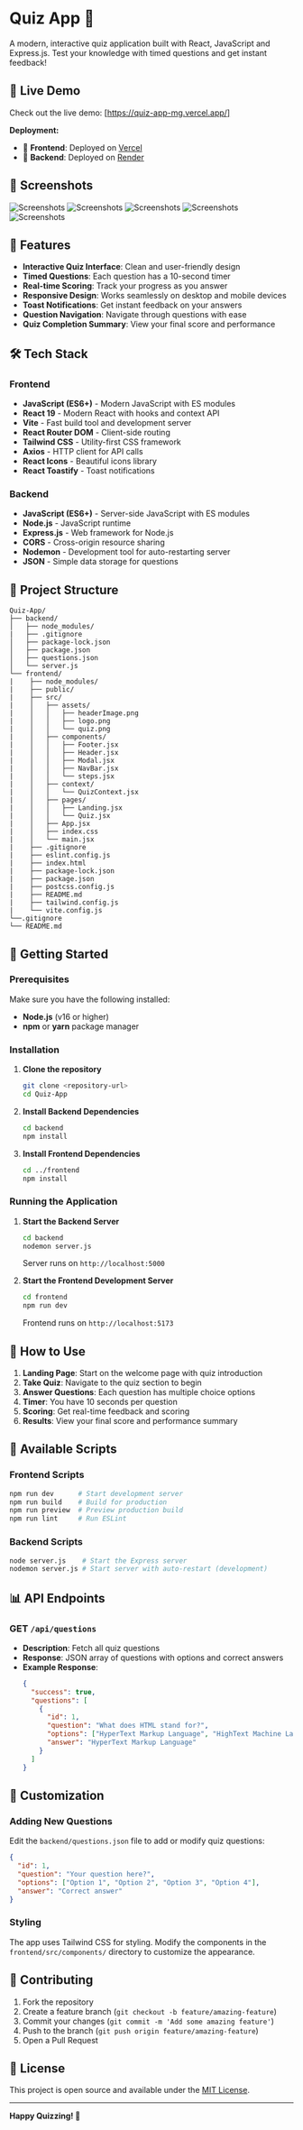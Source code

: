 # Quiz App 🧠

A modern, interactive quiz application built with React, JavaScript and Express.js. Test your knowledge with timed questions and get instant feedback!

## 🔗 Live Demo
Check out the live demo: [https://quiz-app-mg.vercel.app/]

**Deployment:**
- 🎨 **Frontend**: Deployed on [Vercel](https://quiz-app-mg.vercel.app/)
- 🚀 **Backend**: Deployed on [Render](https://quiz-app-r2ej.onrender.com)

## 📸 Screenshots

![Screenshots](./frontend/readmeSS/Quiz-App-Screenshot-1.png)
![Screenshots](./frontend/readmeSS/Quiz-App-Screenshot-2.png)
![Screenshots](./frontend/readmeSS/Quiz-App-Screenshot-3.png)
![Screenshots](./frontend/readmeSS/Quiz-App-Screenshot-4.png)
![Screenshots](./frontend/readmeSS/Quiz-App-Screenshot-5.png)


## 🌟 Features

- **Interactive Quiz Interface**: Clean and user-friendly design
- **Timed Questions**: Each question has a 10-second timer
- **Real-time Scoring**: Track your progress as you answer
- **Responsive Design**: Works seamlessly on desktop and mobile devices
- **Toast Notifications**: Get instant feedback on your answers
- **Question Navigation**: Navigate through questions with ease
- **Quiz Completion Summary**: View your final score and performance

## 🛠️ Tech Stack

### Frontend
- **JavaScript (ES6+)** - Modern JavaScript with ES modules
- **React 19** - Modern React with hooks and context API
- **Vite** - Fast build tool and development server
- **React Router DOM** - Client-side routing
- **Tailwind CSS** - Utility-first CSS framework
- **Axios** - HTTP client for API calls
- **React Icons** - Beautiful icons library
- **React Toastify** - Toast notifications

### Backend
- **JavaScript (ES6+)** - Server-side JavaScript with ES modules
- **Node.js** - JavaScript runtime
- **Express.js** - Web framework for Node.js
- **CORS** - Cross-origin resource sharing
- **Nodemon** - Development tool for auto-restarting server
- **JSON** - Simple data storage for questions

## 📁 Project Structure

```
Quiz-App/
├── backend/
│   ├── node_modules/
|   ├── .gitignore
│   ├── package-lock.json
│   ├── package.json
│   ├── questions.json
│   └── server.js
└── frontend/
|    ├── node_modules/
|    ├── public/
|    ├── src/
|    │   ├── assets/
|    │   │   ├── headerImage.png
|    │   │   ├── logo.png
|    │   │   └── quiz.png
|    │   ├── components/
|    │   │   ├── Footer.jsx
|    │   │   ├── Header.jsx
|    │   │   ├── Modal.jsx
|    │   │   ├── NavBar.jsx
|    │   │   └── steps.jsx
|    │   ├── context/
|    │   │   └── QuizContext.jsx
|    │   ├── pages/
|    │   │   ├── Landing.jsx
|    │   │   └── Quiz.jsx
|    │   ├── App.jsx
|    │   ├── index.css
|    │   └── main.jsx
|    ├── .gitignore
|    ├── eslint.config.js
|    ├── index.html
|    ├── package-lock.json
|    ├── package.json
|    ├── postcss.config.js
|    ├── README.md          
|    ├── tailwind.config.js
|    └── vite.config.js
└──.gitignore
└── README.md 
```

## 🚀 Getting Started

### Prerequisites

Make sure you have the following installed:
- **Node.js** (v16 or higher)
- **npm** or **yarn** package manager

### Installation

1. **Clone the repository**
   ```bash
   git clone <repository-url>
   cd Quiz-App
   ```

2. **Install Backend Dependencies**
   ```bash
   cd backend
   npm install
   ```

3. **Install Frontend Dependencies**
   ```bash
   cd ../frontend
   npm install
   ```

### Running the Application

1. **Start the Backend Server**
   ```bash
   cd backend
   nodemon server.js
   ```
   Server runs on `http://localhost:5000`

2. **Start the Frontend Development Server**
   ```bash
   cd frontend
   npm run dev
   ```
   Frontend runs on `http://localhost:5173`

## 🎯 How to Use

1. **Landing Page**: Start on the welcome page with quiz introduction
2. **Take Quiz**: Navigate to the quiz section to begin
3. **Answer Questions**: Each question has multiple choice options
4. **Timer**: You have 10 seconds per question
5. **Scoring**: Get real-time feedback and scoring
6. **Results**: View your final score and performance summary

## 🔧 Available Scripts

### Frontend Scripts
```bash
npm run dev      # Start development server
npm run build    # Build for production
npm run preview  # Preview production build
npm run lint     # Run ESLint
```

### Backend Scripts
```bash
node server.js    # Start the Express server
nodemon server.js # Start server with auto-restart (development)
```

## 📊 API Endpoints

### GET `/api/questions`
- **Description**: Fetch all quiz questions
- **Response**: JSON array of questions with options and correct answers
- **Example Response**:
  ```json
  {
    "success": true,
    "questions": [
      {
        "id": 1,
        "question": "What does HTML stand for?",
        "options": ["HyperText Markup Language", "HighText Machine Language", "HyperText Markdown Language", "Home Tool Markup Language"],
        "answer": "HyperText Markup Language"
      }
    ]
  }
  ```

## 🎨 Customization

### Adding New Questions
Edit the `backend/questions.json` file to add or modify quiz questions:

```json
{
  "id": 1,
  "question": "Your question here?",
  "options": ["Option 1", "Option 2", "Option 3", "Option 4"],
  "answer": "Correct answer"
}
```

### Styling
The app uses Tailwind CSS for styling. Modify the components in the `frontend/src/components/` directory to customize the appearance.

## 🤝 Contributing

1. Fork the repository
2. Create a feature branch (`git checkout -b feature/amazing-feature`)
3. Commit your changes (`git commit -m 'Add some amazing feature'`)
4. Push to the branch (`git push origin feature/amazing-feature`)
5. Open a Pull Request

## 📝 License

This project is open source and available under the [MIT License](LICENSE).

---

**Happy Quizzing! 🎉**

